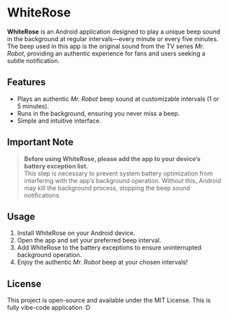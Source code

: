 # WhiteRose

**WhiteRose** is an Android application designed to play a unique beep sound in the background at regular intervals—every minute or every five minutes. The beep used in this app is the original sound from the TV series *Mr. Robot*, providing an authentic experience for fans and users seeking a subtle notification.

## Features

- Plays an authentic *Mr. Robot* beep sound at customizable intervals (1 or 5 minutes).
- Runs in the background, ensuring you never miss a beep.
- Simple and intuitive interface.

## Important Note

> **Before using WhiteRose, please add the app to your device’s battery exception list.**  
> This step is necessary to prevent system battery optimization from interfering with the app’s background operation. Without this, Android may kill the background process, stopping the beep sound notifications.

## Usage

1. Install WhiteRose on your Android device.
2. Open the app and set your preferred beep interval.
3. Add WhiteRose to the battery exceptions to ensure uninterrupted background operation.
4. Enjoy the authentic *Mr. Robot* beep at your chosen intervals!

## License

This project is open-source and available under the MIT License.
This is fully vibe-code application :D
